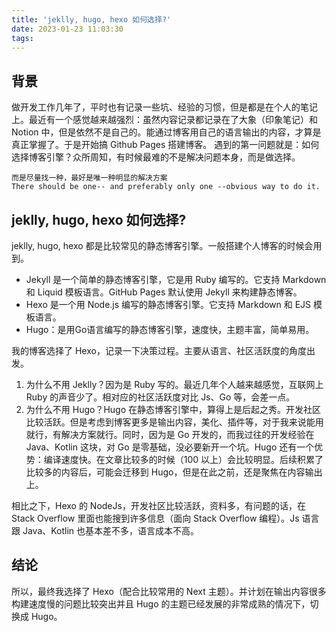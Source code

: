 ```yaml
---
title: 'jeklly, hugo, hexo 如何选择?'
date: 2023-01-23 11:03:30
tags:
---
```


## 背景
做开发工作几年了，平时也有记录一些坑、经验的习惯，但是都是在个人的笔记上。最近有一个感觉越来越强烈：虽然内容记录都记录在了大象（印象笔记）和 Notion 中，但是依然不是自己的。能通过博客用自己的语言输出的内容，才算是真正掌握了。于是开始搞 Github Pages 搭建博客。
遇到的第一问题就是：如何选择博客引擎？众所周知，有时候最难的不是解决问题本身，而是做选择。

```
而是尽量找一种，最好是唯一种明显的解决方案
There should be one-- and preferably only one --obvious way to do it.
```

## jeklly, hugo, hexo 如何选择?
jeklly, hugo, hexo 都是比较常见的静态博客引擎。一般搭建个人博客的时候会用到。

* Jekyll 是一个简单的静态博客引擎，它是用 Ruby 编写的。它支持 Markdown 和 Liquid 模板语言。GitHub Pages 默认使用 Jekyll 来构建静态博客。
* Hexo 是一个用 Node.js 编写的静态博客引擎。它支持 Markdown 和 EJS 模板语言。
* Hugo：是用Go语言编写的静态博客引擎，速度快，主题丰富，简单易用。

我的博客选择了 Hexo，记录一下决策过程。主要从语言、社区活跃度的角度出发。

1. 为什么不用 Jeklly？因为是 Ruby 写的。最近几年个人越来越感觉，互联网上 Ruby 的声音少了。相对应的社区活跃度对比 Js、Go 等，会差一点。
2. 为什么不用 Hugo？Hugo 在静态博客引擎中，算得上是后起之秀。开发社区比较活跃。但是考虑到博客更多是输出内容，美化、插件等，对于我来说能用就行，有解决方案就行。同时，因为是 Go 开发的，而我过往的开发经验在 Java、Kotlin 这块，对 Go 是零基础，没必要新开一个坑。Hugo 还有一个优势：编译速度快。在文章比较多的时候（100 以上）会比较明显。后续积累了比较多的内容后，可能会迁移到 Hugo，但是在此之前，还是聚焦在内容输出上。

相比之下，Hexo 的 NodeJs，开发社区比较活跃，资料多，有问题的话，在 Stack Overflow 里面也能搜到许多信息（面向 Stack Overflow 编程）。Js 语言跟 Java、Kotlin 也基本差不多，语言成本不高。

## 结论
所以，最终我选择了 Hexo（配合比较常用的 Next 主题）。并计划在输出内容很多构建速度慢的问题比较突出并且 Hugo 的主题已经发展的非常成熟的情况下，切换成 Hugo。